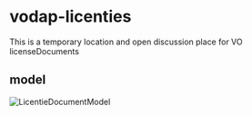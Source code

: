 # vodap-licenties
This is a temporary location and open discussion place for VO licenseDocuments

## model
![LicentieDocumentModel](../licentiemodel.svg)
